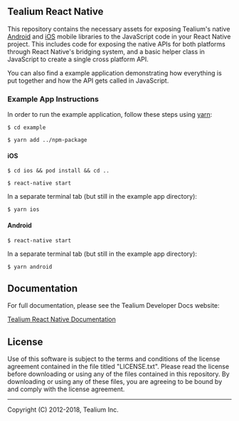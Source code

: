 ## Tealium React Native

This repository contains the necessary assets for exposing Tealium's native [Android](https://docs.tealium.com/platforms/android-kotlin/) and [iOS](https://docs.tealium.com/platforms/ios-swift/) mobile libraries to the JavaScript code in your React Native project. This includes code for exposing the native APIs for both platforms through React Native's bridging system, and a basic helper class in JavaScript to create a single cross platform API.

You can also find a example application demonstrating how everything is put together and how the API gets called in JavaScript.

### Example App Instructions

In order to run the example application, follow these steps using [yarn](https://yarnpkg.com/package/react-native):

`$ cd example`

`$ yarn add ../npm-package`

#### iOS

`$ cd ios && pod install && cd ..`

`$ react-native start`

In a separate terminal tab (but still in the example app directory): 

`$ yarn ios`

#### Android

`$ react-native start`

In a separate terminal tab (but still in the example app directory):

`$ yarn android`

## Documentation
For full documentation, please see the Tealium Developer Docs website:

[Tealium React Native Documentation](https://docs.tealium.com/platforms/react-native/install/)

## License

Use of this software is subject to the terms and conditions of the license agreement contained in the file titled "LICENSE.txt".  Please read the license before downloading or using any of the files contained in this repository. By downloading or using any of these files, you are agreeing to be bound by and comply with the license agreement.

 
---
Copyright (C) 2012-2018, Tealium Inc.